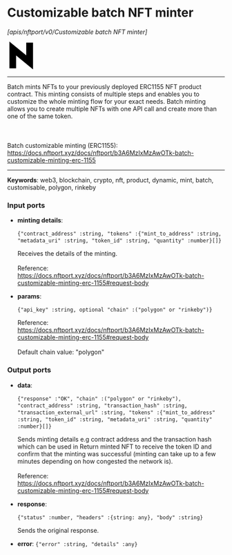 # Customizable batch NFT minter

_[apis/nftport/v0/Customizable batch NFT minter]_

![icon](</assets/icons/352b98b2-6df6-4a21-93e1-a31cf5b9311d.png>)

---

Batch mints NFTs to your previously deployed ERC1155 NFT product contract. This minting consists of multiple steps and enables you to customize the whole minting flow for your exact needs. Batch minting allows you to create multiple NFTs with one API call and create more than one of the same token.<br>
<br>
<br>
<br>
Batch customizable minting (ERC1155):<br>
https://docs.nftport.xyz/docs/nftport/b3A6MzIxMzAwOTk-batch-customizable-minting-erc-1155<br>

---

__Keywords__: web3, blockchain, crypto, nft, product, dynamic, mint, batch, customisable, polygon, rinkeby

### Input ports

* __minting details__: 
    ```
    {"contract_address" :string, "tokens" :{"mint_to_address" :string, "metadata_uri" :string, "token_id" :string, "quantity" :number}[]}
    ```

    Receives the details of the minting.<br>
    <br>
    Reference:<br>
    https://docs.nftport.xyz/docs/nftport/b3A6MzIxMzAwOTk-batch-customizable-minting-erc-1155#request-body<br>


* __params__: 
    ```
    {"api_key" :string, optional "chain" :("polygon" or "rinkeby")}
    ```

    Reference:<br>
    https://docs.nftport.xyz/docs/nftport/b3A6MzIxMzAwOTk-batch-customizable-minting-erc-1155#request-body<br>
    <br>
    Default chain value: "polygon"<br>

### Output ports

* __data__: 
    ```
    {"response" :"OK", "chain" :("polygon" or "rinkeby"), "contract_address" :string, "transaction_hash" :string, "transaction_external_url" :string, "tokens" :{"mint_to_address" :string, "token_id" :string, "metadata_uri" :string, "quantity" :number}[]}
    ```

    Sends minting details e.g contract address and the transaction hash which can be used in Return minted NFT to receive the token ID and confirm that the minting was successful (minting can take up to a few minutes depending on how congested the network is).<br>
    <br>
    Reference:<br>
    https://docs.nftport.xyz/docs/nftport/b3A6MzIxMzAwOTk-batch-customizable-minting-erc-1155#request-body<br>


* __response__: 
    ```
    {"status" :number, "headers" :{string: any}, "body" :string}
    ```

    Sends the original response.<br>


* __error__: ` {"error" :string, "details" :any} `

